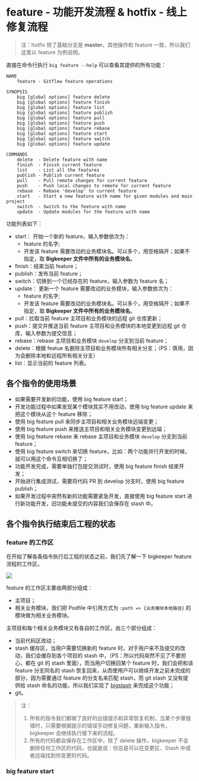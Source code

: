 # feature - 功能开发流程 & hotfix - 线上修复流程

> 注：hotfix 除了基础分支是 **master**，其他操作和 feature 一致，所以我们这里以 feature 为例说明。

直接在命令行执行 `big feature --help` 可以查看其提供的所有功能：

```
NAME
    feature - Gitflow feature operations

SYNOPSIS
    big [global options] feature delete
    big [global options] feature finish
    big [global options] feature list
    big [global options] feature publish
    big [global options] feature pull
    big [global options] feature push
    big [global options] feature rebase
    big [global options] feature start
    big [global options] feature switch
    big [global options] feature update

COMMANDS
    delete  - Delete feature with name
    finish  - Finish current feature
    list    - List all the features
    publish - Publish current feature
    pull    - Pull remote changes for current feature
    push    - Push local changes to remote for current feature
    rebase  - Rebase 'develop' to current feature
    start   - Start a new feature with name for given modules and main project
    switch  - Switch to the feature with name
    update  - Update modules for the feature with name
```

功能列表如下：

- start：
  开始一个新的 feature，输入参数依次为：
  - feature 的名字;
  - 开发该 feature 需要改动的业务模块名。可以多个，用空格隔开；如果不指定，取 **Bigkeeper 文件中所有的业务模块名**。
- finish：结束当前 feature；
- publish：发布当前 feature；
- switch：切换到一个已经存在的 feature，输入参数为 feature 名；
- update：
  更新一个 feature 需要改动的业务模块，输入参数依次为：
  - feature 的名字;
  - 开发该 feature 需要改动的业务模块名。可以多个，用空格隔开；如果不指定，取 **Bigkeeper 文件中所有的业务模块名**。
- pull：拉取当前 feature 主项目和业务模块的远程 git 仓库更新；
- push：提交并推送当前 feature 主项目和业务模块的本地变更到远程 git 仓库，输入参数为提交信息；
- rebase：rebase 主项目和业务模块 `develop` 分支到当前 feature；
- delete：根据 featue 名删除主项目和业务模块所有相关分支；（PS：慎用，因为会删除本地和远程所有相关分支）
- list：显示当前的 feature 列表。

## 各个指令的使用场景

- 如果需要开发新的功能，使用 big feature start；
- 开发功能过程中如果发现某个模块其实不用改动，使用 big feature update 来把这个模块从这个 feature 移除；
- 使用 big feature pull 来同步主项目和相关业务模块远端变更；
- 使用 big feature push 来推送主项目和相关业务模块变更到远端；
- 使用 big feature rebase 来 rebase 主项目和业务模块 `develop` 分支到当前 feature；
- 使用 big feature switch 来切换 feature，比如：两个功能并行开发的时候，就可以用这个命令互相切换了；
- 功能开发完成，需要单独打包提交测试时，使用 big feature finish 结束开发；
- 开始进行集成测试，需要将代码 PR 到 develop 分支时，使用 big feature publish；
- 如果开发过程中突然有新的功能需要紧急开发，直接使用 big feature start 进行新功能开发，旧功能未提交的内容我们会保存在 stash 中。

## 各个指令执行结束后工程的状态

### feature 的工作区

在开始了解各条指令执行后工程的状态之前，我们先了解一下 bigkeeper feature 流程的工作区。

![](../../resources/readme/big-keeper-readme.001.png)

feature 的工作区主要由两部分组成：

- 主项目；
- 相关业务模块，我们把 Podfile 中引用方式为 `:path => {业务模块本地路径}` 的模块做为相关业务模块。

主项目和每个相关业务模块又有各自的工作区，由三个部分组成：

- 当前代码区改动；
- stash 缓存区，当用户需要切换新的 feature 时，对于用户来不及提交的改动，我们会缓存到各个项目的 stash 中，（PS：所以代码突然不见了不要担心，都在 git 的 stash 里面），而当用户切换回某个 feature 时，我们会把和该 feature 分支同名的 stash 恢复回来，从而使用户可以继续开发之前未完成的部分，因为需要通过 feature 的分支名来匹配 stash，而 git stash 又没有提供给 stash 命名的功能，所以我们实现了 [bigstash](https://github.com/BigKeeper/bigstash) 来完成这个功能；
- git。

> 注：
> 1. 所有的指令我们都做了良好的出错提示和异常恢复机制，当某个步骤报错时，只需要根据提示的错误手动修复问题，重新输入指令，bigkeeper 会继续执行接下来的流程。
> 2. 所有的代码都会保存在工作区中，除了 delete 操作，bigkeeper 不会删除任何工作区的代码，也就是说：你总是可以在变更区、Stash 中或者远端找到你变更的代码。

### big feature start

